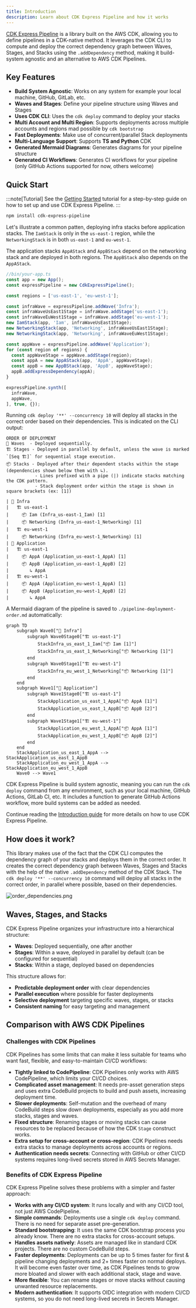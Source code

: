 ```yaml
---
title: Introduction
description: Learn about CDK Express Pipeline and how it works
---
```


[CDK Express Pipeline](https://github.com/rehanvdm/cdk-express-pipeline/tree/main) is a library built on the AWS CDK,
allowing you to define pipelines in a CDK-native method. It leverages the CDK CLI to compute and deploy the correct
dependency graph between Waves, Stages, and Stacks using the <code>.addDependency</code> method, making it build-system
agnostic and an alternative to AWS CDK Pipelines.

## Key Features

- **Build System Agnostic**: Works on any system for example your local machine, GitHub, GitLab, etc.
- **Waves and Stages**: Define your pipeline structure using Waves and Stages
- **Uses CDK CLI**: Uses the `cdk deploy` command to deploy your stacks
- **Multi Account and Multi Region**: Supports deployments across multiple accounts and regions mad possible by `cdk bootstrap`
- **Fast Deployments**: Make use of concurrent/parallel Stack deployments
- **Multi-Language Support**: Supports **TS and Python** CDK
- **Generated Mermaid Diagrams**: Generates diagrams for your pipeline structure
- **Generated CI Workflows**: Generates CI workflows for your pipeline (only GitHub Actions supported for now, others welcome)

## Quick Start

:::note[Tutorial]
See the [Getting Started](/cdk-express-pipeline/tutorials/getting-started/) tutorial for a step-by-step guide on how 
to set up and use CDK Express Pipeline.
:::

```bash
npm install cdk-express-pipeline
```

Let's illustrate a common patten, deploying infra stacks before application stacks. The `IamStack` is only in the
`us-east-1` region, while the `NetworkingStack` is in both `us-east-1` and `eu-west-1`.

The application stacks `AppAStack` and `AppBStack` depend on the networking stack and are deployed in both regions.
The `AppBStack` also depends on the `AppAStack`.

```typescript
//bin/your-app.ts
const app = new App();
const expressPipeline = new CdkExpressPipeline();

const regions = ['us-east-1', 'eu-west-1'];

const infraWave = expressPipeline.addWave('Infra');
const infraWaveUsEast1Stage = infraWave.addStage('us-east-1');
const infraWaveEuWest1Stage = infraWave.addStage('eu-west-1');
new IamStack(app, 'Iam', infraWaveUsEast1Stage);
new NetworkingStack(app, 'Networking', infraWaveUsEast1Stage);
new NetworkingStack(app, 'Networking', infraWaveEuWest1Stage);

const appWave = expressPipeline.addWave('Application');
for (const region of regions) {
  const appWaveStage = appWave.addStage(region);
  const appA = new AppAStack(app, 'AppA', appWaveStage);
  const appB = new AppBStack(app, 'AppB', appWaveStage);
  appB.addExpressDependency(appA);
}

expressPipeline.synth([
  infraWave,
  appWave,
], true, {});
```

Running `cdk deploy '**' --concurrency 10` will deploy all stacks in the correct order based on their dependencies. This
is indicated on the CLI output:

```plaintext
ORDER OF DEPLOYMENT
🌊 Waves  - Deployed sequentially.
🏗 Stages - Deployed in parallel by default, unless the wave is marked `[Seq 🏗]` for sequential stage execution.
📦 Stacks - Deployed after their dependent stacks within the stage (dependencies shown below them with ↳).
           - Lines prefixed with a pipe (|) indicate stacks matching the CDK pattern.
           - Stack deployment order within the stage is shown in square brackets (ex: [1])

| 🌊 Infra
|   🏗 us-east-1
|     📦 Iam (Infra_us-east-1_Iam) [1]
|     📦 Networking (Infra_us-east-1_Networking) [1]
|   🏗 eu-west-1
|     📦 Networking (Infra_eu-west-1_Networking) [1]
| 🌊 Application
|   🏗 us-east-1
|     📦 AppA (Application_us-east-1_AppA) [1]
|     📦 AppB (Application_us-east-1_AppB) [2]
|        ↳ AppA
|   🏗 eu-west-1
|     📦 AppA (Application_eu-west-1_AppA) [1]
|     📦 AppB (Application_eu-west-1_AppB) [2]
|        ↳ AppA
```

A Mermaid diagram of the pipeline is saved to `./pipeline-deployment-order.md` automatically:

```mermaid
graph TD
    subgraph Wave0["🌊 Infra"]
        subgraph Wave0Stage0["🏗 us-east-1"]
            StackInfra_us_east_1_Iam["📦 Iam [1]"]
            StackInfra_us_east_1_Networking["📦 Networking [1]"]
        end
        subgraph Wave0Stage1["🏗 eu-west-1"]
            StackInfra_eu_west_1_Networking["📦 Networking [1]"]
        end
    end
    subgraph Wave1["🌊 Application"]
        subgraph Wave1Stage0["🏗 us-east-1"]
            StackApplication_us_east_1_AppA["📦 AppA [1]"]
            StackApplication_us_east_1_AppB["📦 AppB [2]"]
        end
        subgraph Wave1Stage1["🏗 eu-west-1"]
            StackApplication_eu_west_1_AppA["📦 AppA [1]"]
            StackApplication_eu_west_1_AppB["📦 AppB [2]"]
        end
    end
    StackApplication_us_east_1_AppA --> StackApplication_us_east_1_AppB
    StackApplication_eu_west_1_AppA --> StackApplication_eu_west_1_AppB
    Wave0 --> Wave1
```

CDK Express Pipeline is build system agnostic, meaning you can run the `cdk deploy` command from any environment,
such as your local machine, GitHub Actions, GitLab CI, etc. It includes a function to generate GitHub Actions workflow,
more build systems can be added as needed.

Continue reading the [Introduction guide](/cdk-express-pipeline/guides/introduction/) for more details on how to use CDK Express Pipeline.

## How does it work?

This library makes use of the fact that the CDK CLI computes the dependency graph of your stacks and deploys them in 
the correct order. It creates the correct dependency graph between Waves, Stages and Stacks with the help of the 
native `.addDependency` method of the CDK Stack. The `cdk deploy '**' --concurrency 10`  command will deploy all
stacks in the correct order, in parallel where possible, based on their dependencies.

![order_dependencies.png](../../../assets/deployment-order/order_dependencies.png)

## Waves, Stages, and Stacks

CDK Express Pipeline organizes your infrastructure into a hierarchical structure:

- **Waves**: Deployed sequentially, one after another
- **Stages**: Within a wave, deployed in parallel by default (can be configured for sequential)
- **Stacks**: Within a stage, deployed based on dependencies

This structure allows for:
- **Predictable deployment order** with clear dependencies
- **Parallel execution** where possible for faster deployments
- **Selective deployment** targeting specific waves, stages, or stacks
- **Consistent naming** for easy targeting and management

## Comparison with AWS CDK Pipelines

### Challenges with CDK Pipelines

CDK Pipelines has some limits that can make it less suitable for teams who want fast, flexible, and easy-to-maintain
CI/CD workflows:

- **Tightly linked to CodePipeline**: CDK Pipelines only works with AWS CodePipeline, which limits your CI/CD choices.
- **Complicated asset management**: It needs pre-asset generation steps and uses extra CodeBuild projects to build and
  push assets, increasing deployment time.
- **Slower deployments**: Self-mutation and the overhead of many CodeBuild steps slow down deployments, especially as you add more
  stacks, stages and waves.
- **Fixed structure**: Renaming stages or moving stacks can cause resources to be replaced because of how the CDK
  `Stage` construct works.
- **Extra setup for cross-account or cross-region**: CDK Pipelines needs extra stacks to manage deployments across
  accounts or regions.
- **Authentication needs secrets**: Connecting with GitHub or other CI/CD systems requires long-lived secrets stored in
  AWS Secrets Manager.

### Benefits of CDK Express Pipeline

CDK Express Pipeline solves these problems with a simpler and faster approach:

- **Works with any CI/CD system**: It runs locally and with any CI/CD tool, not just AWS CodePipeline.
- **Simple commands**: Deployments use a single `cdk deploy` command. There is no need for separate asset pre-generation.
- **Standard bootstrapping**: It uses the same CDK bootstrap process you already know. There are no extra stacks for
  cross-account setups.
- **Handles assets natively**: Assets are managed like in standard CDK projects. There are no custom CodeBuild steps.
- **Faster deployments**: Deployments can be up to 5 times faster for first & pipeline changing deployments and 2+ times
  faster on normal deploys. It will become even faster over time, as CDK Pipelines tends to grow more bloated and slower
  with each additional stack, stage and wave.
- **More flexible**: You can rename stages or move stacks without causing unwanted resource replacements.
- **Modern authentication**: It supports OIDC integration with modern CI/CD systems, so you do not need long-lived secrets in
  Secrets Manager.